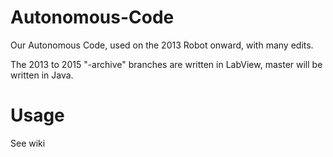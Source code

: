 # Autonomous-Code
Our Autonomous Code, used on the 2013 Robot onward, with many edits. 

The 2013 to 2015 "-archive" branches are written in LabView, master will be written in Java.  

# Usage
See wiki

